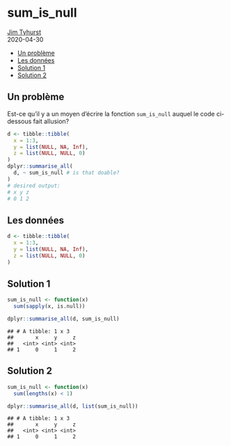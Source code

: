 sum\_is\_null
================
[Jim Tyhurst](https://www.jimtyhurst.com/) <br>
2020-04-30

  - [Un problème](#un-problème)
  - [Les données](#les-données)
  - [Solution 1](#solution-1)
  - [Solution 2](#solution-2)

## Un problème

Est-ce qu’il y a un moyen d’écrire la fonction `sum_is_null` auquel le
code ci-dessous fait allusion?

``` r
d <- tibble::tibble(
  x = 1:3,
  y = list(NULL, NA, Inf),
  z = list(NULL, NULL, 0)
)
dplyr::summarise_all(
  d, ~ sum_is_null # is that doable?
)
# desired output:
# x y z
# 0 1 2
```

## Les données

``` r
d <- tibble::tibble(
  x = 1:3,
  y = list(NULL, NA, Inf),
  z = list(NULL, NULL, 0)
)
```

## Solution 1

``` r
sum_is_null <- function(x) 
  sum(sapply(x, is.null))

dplyr::summarise_all(d, sum_is_null)
```

    ## # A tibble: 1 x 3
    ##       x     y     z
    ##   <int> <int> <int>
    ## 1     0     1     2

## Solution 2

``` r
sum_is_null <- function(x) 
  sum(lengths(x) < 1)

dplyr::summarise_all(d, list(sum_is_null))
```

    ## # A tibble: 1 x 3
    ##       x     y     z
    ##   <int> <int> <int>
    ## 1     0     1     2
